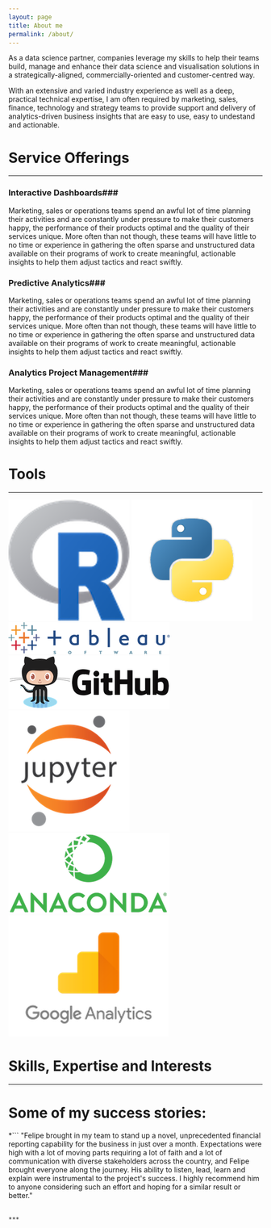 ```yaml
---
layout: page
title: About me
permalink: /about/
---
```


As a data science partner, companies leverage my skills to help their teams build, manage and enhance their data science and visualisation solutions in a strategically-aligned, commercially-oriented and customer-centred way.

With an extensive and varied industry experience as well as a deep, practical technical expertise, I am often required by marketing, sales, finance, technology and strategy teams to provide support and delivery of analytics-driven business insights that are easy to use, easy to undestand and actionable.


# Service Offerings

***

### Interactive Dashboards###
Marketing, sales or operations teams spend an awful lot of time planning their activities and are constantly under pressure to make their customers happy, the performance of their products optimal and the quality of their services unique. More often than not though, these teams will have little to no time or experience in gathering the often sparse and unstructured data available on their programs of work to create meaningful, actionable insights to help them adjust tactics and react swiftly.

### Predictive Analytics###
Marketing, sales or operations teams spend an awful lot of time planning their activities and are constantly under pressure to make their customers happy, the performance of their products optimal and the quality of their services unique. More often than not though, these teams will have little to no time or experience in gathering the often sparse and unstructured data available on their programs of work to create meaningful, actionable insights to help them adjust tactics and react swiftly.

### Analytics Project Management###
Marketing, sales or operations teams spend an awful lot of time planning their activities and are constantly under pressure to make their customers happy, the performance of their products optimal and the quality of their services unique. More often than not though, these teams will have little to no time or experience in gathering the often sparse and unstructured data available on their programs of work to create meaningful, actionable insights to help them adjust tactics and react swiftly.

# Tools

***
![](https://github.com/BazingaFR/bazingafr.github.io/raw/master/images/r_logo.png)
![](https://github.com/BazingaFR/bazingafr.github.io/raw/master/images/python_logo.png)
![](https://github.com/BazingaFR/bazingafr.github.io/raw/master/images/tableau_logo.png)
![](https://github.com/BazingaFR/bazingafr.github.io/raw/master/images/github_logo.png)
![](https://github.com/BazingaFR/bazingafr.github.io/raw/master/images/jupyter_logo.png)
![](https://github.com/BazingaFR/bazingafr.github.io/raw/master/images/anaconda_logo.png)
![](https://github.com/BazingaFR/bazingafr.github.io/raw/master/images/google_analytics_logo.png)



# Skills, Expertise and Interests

***


# Some of my success stories:


*```
"Felipe brought in my team to stand up a novel, unprecedented financial reporting capability for the business in just over a month. Expectations were high with a lot of moving parts requiring a lot of faith and a lot of communication with diverse stakeholders across the country, and Felipe brought everyone along the journey. His ability to listen, lead, learn and explain were instrumental to the project's success. I highly recommend him to anyone considering such an effort and hoping for a similar result or better."
```*  ***Service provider to an analytics project I led in Mar. 2017***

***
